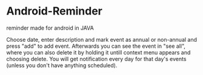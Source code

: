 # Android-Reminder
reminder made for android in JAVA

Choose date, enter description and mark event as annual or non-annual and press "add" to add event.
Afterwards you can see the event in "see all", where you can also delete it by holding it untill context menu appears and choosing delete.
You will get notification every day for that day's events (unless you don't have anything scheduled).  
